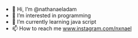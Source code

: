 - 👋 Hi, I’m @nathanaeladam
- 👀 I’m interested in programming
- 🌱 I’m currently learning java script
- 📫 How to reach me www.instagram.com/nxnael

<!---
nathanaeladam/nathanaeladam is a ✨ special ✨ repository because its `README.md` (this file) appears on your GitHub profile.
You can click the Preview link to take a look at your changes.
--->
